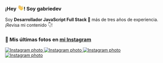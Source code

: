 <h3>¡Hey <img src="https://raw.githubusercontent.com/ABSphreak/ABSphreak/master/gifs/Hi.gif" width="20px" decondig="async">! Soy gabriedev</h3>

<p>Soy <strong>Desarrollador JavaScript Full Stack 🚀</strong> más de tres años de experiencia.<br />¡Revisa mi contenido 👇!</p>

### 📸 Mis últimas fotos en [mi Instagram](https://instagram.com/gabrie.dev)


<a href='https://instagram.com/p/C1UpuSGLQiG' target='_blank'>
  <img width='20%' src='https://instagram.flhr9-1.fna.fbcdn.net/v/t51.2885-15/412513918_1325803934584302_4400498733289087214_n.jpg?stp=dst-jpg_e15&_nc_ht=instagram.flhr9-1.fna.fbcdn.net&_nc_cat=106&_nc_ohc=FQ-0zL87wDYAX_vIqV2&edm=APU89FABAAAA&ccb=7-5&oh=00_AfBvYyZcLJ17g__AEwD22N6sAHDsgl5gZ-DaKDEeZ9XaJA&oe=6593C900&_nc_sid=bc0c2c' alt='Instagram photo' />
</a>
<a href='https://instagram.com/p/CzMY3lzxgmx' target='_blank'>
  <img width='20%' src='https://instagram.flhr9-1.fna.fbcdn.net/v/t51.2885-15/398916226_819142863293745_2426123683154743297_n.webp?stp=dst-jpg_e35&_nc_ht=instagram.flhr9-1.fna.fbcdn.net&_nc_cat=109&_nc_ohc=MMkpSBNmaC4AX8J8I1H&edm=APU89FABAAAA&ccb=7-5&oh=00_AfAqJy5ulS0CCB7PzzZDw_QOE2MTAHXZfsNoNl7wG_b8JQ&oe=65925DE9&_nc_sid=bc0c2c' alt='Instagram photo' />
</a>
<a href='https://instagram.com/p/CygbQv4uqxM' target='_blank'>
  <img width='20%' src='https://instagram.flhr9-1.fna.fbcdn.net/v/t51.2885-15/391525959_236593062741789_5868561716480810596_n.webp?stp=dst-jpg_e35&_nc_ht=instagram.flhr9-1.fna.fbcdn.net&_nc_cat=109&_nc_ohc=lpdyK9X8IyUAX97zsqI&edm=APU89FABAAAA&ccb=7-5&oh=00_AfDVxFdzKReU5-OH9akm0_SHSIBO1e5WHj7DFeNImM2eHw&oe=65926AA5&_nc_sid=bc0c2c' alt='Instagram photo' />
</a>
<a href='https://instagram.com/p/CxTmOF6vN8M' target='_blank'>
  <img width='20%' src='https://instagram.flhr9-1.fna.fbcdn.net/v/t51.2885-15/378565944_323878180141713_8920720304536029091_n.jpg?stp=dst-jpg_e15&_nc_ht=instagram.flhr9-1.fna.fbcdn.net&_nc_cat=109&_nc_ohc=RqH1lB79d98AX-jUgBm&edm=APU89FABAAAA&ccb=7-5&oh=00_AfCavqtnc8Ne4cJVNwFC021ioBFCL1nm6gSQd048RMgxxg&oe=65935718&_nc_sid=bc0c2c' alt='Instagram photo' />
</a>

